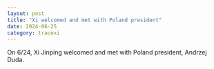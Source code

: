 ```yaml
---
layout: post
title: "Xi welcomed and met with Poland president"
date: 2024-06-25
category: tracexi
---
```


On 6/24, Xi Jinping welcomed and met with Poland president, Andrzej Duda.
